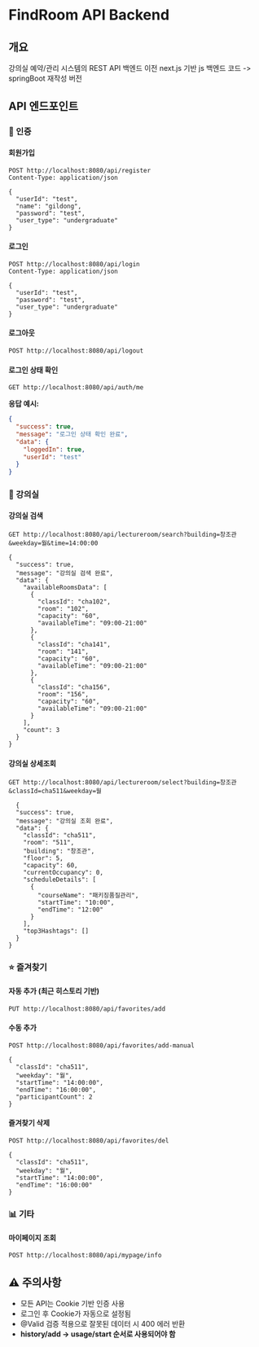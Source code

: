 # FindRoom API Backend

## 개요

강의실 예약/관리 시스템의 REST API 백엔드
이전 next.js 기반 js 백엔드 코드 -> springBoot 재작성 버전

## API 엔드포인트

### 🔐 인증

#### 회원가입

```http
POST http://localhost:8080/api/register
Content-Type: application/json

{
  "userId": "test",
  "name": "gildong",
  "password": "test",
  "user_type": "undergraduate"
}
```

#### 로그인

```http
POST http://localhost:8080/api/login
Content-Type: application/json

{
  "userId": "test",
  "password": "test",
  "user_type": "undergraduate"
}
```

#### 로그아웃

```http
POST http://localhost:8080/api/logout
```

#### 로그인 상태 확인

```http
GET http://localhost:8080/api/auth/me
```

**응답 예시:**

```json
{
  "success": true,
  "message": "로그인 상태 확인 완료",
  "data": {
    "loggedIn": true,
    "userId": "test"
  }
}
```

### 🏫 강의실

#### 강의실 검색

```http
GET http://localhost:8080/api/lectureroom/search?building=창조관&weekday=월&time=14:00:00

{
  "success": true,
  "message": "강의실 검색 완료",
  "data": {
    "availableRoomsData": [
      {
        "classId": "cha102",
        "room": "102",
        "capacity": "60",
        "availableTime": "09:00-21:00"
      },
      {
        "classId": "cha141",
        "room": "141",
        "capacity": "60",
        "availableTime": "09:00-21:00"
      },
      {
        "classId": "cha156",
        "room": "156",
        "capacity": "60",
        "availableTime": "09:00-21:00"
      }
    ],
    "count": 3
  }
}
```

#### 강의실 상세조회

```http
GET http://localhost:8080/api/lectureroom/select?building=창조관&classId=cha511&weekday=월

  {
  "success": true,
  "message": "강의실 조회 완료",
  "data": {
    "classId": "cha511",
    "room": "511",
    "building": "창조관",
    "floor": 5,
    "capacity": 60,
    "currentOccupancy": 0,
    "scheduleDetails": [
      {
        "courseName": "패키징품질관리",
        "startTime": "10:00",
        "endTime": "12:00"
      }
    ],
    "top3Hashtags": []
  }
}
```

### ⭐ 즐겨찾기

#### 자동 추가 (최근 히스토리 기반)

```http
PUT http://localhost:8080/api/favorites/add
```

#### 수동 추가

```http
POST http://localhost:8080/api/favorites/add-manual

{
  "classId": "cha511",
  "weekday": "월",
  "startTime": "14:00:00",
  "endTime": "16:00:00",
  "participantCount": 2
}
```

#### 즐겨찾기 삭제

```http
POST http://localhost:8080/api/favorites/del

{
  "classId": "cha511",
  "weekday": "월",
  "startTime": "14:00:00",
  "endTime": "16:00:00"
}
```

### 📊 기타

#### 마이페이지 조회

```http
POST http://localhost:8080/api/mypage/info
```

## ⚠️ 주의사항

- 모든 API는 Cookie 기반 인증 사용
- 로그인 후 Cookie가 자동으로 설정됨
- @Valid 검증 적용으로 잘못된 데이터 시 400 에러 반환
- **history/add -> usage/start 순서로 사용되어야 함**
